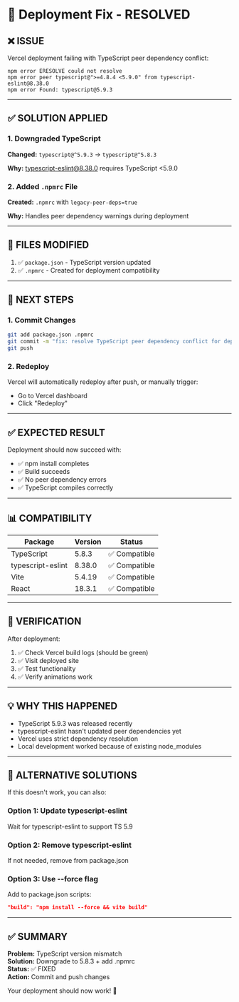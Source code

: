 # 🚀 Deployment Fix - RESOLVED

## ❌ ISSUE

Vercel deployment failing with TypeScript peer dependency conflict:

```
npm error ERESOLVE could not resolve
npm error peer typescript@">=4.8.4 <5.9.0" from typescript-eslint@8.38.0
npm error Found: typescript@5.9.3
```

---

## ✅ SOLUTION APPLIED

### 1. Downgraded TypeScript
**Changed:** `typescript@^5.9.3` → `typescript@^5.8.3`

**Why:** typescript-eslint@8.38.0 requires TypeScript <5.9.0

### 2. Added `.npmrc` File
**Created:** `.npmrc` with `legacy-peer-deps=true`

**Why:** Handles peer dependency warnings during deployment

---

## 📝 FILES MODIFIED

1. ✅ `package.json` - TypeScript version updated
2. ✅ `.npmrc` - Created for deployment compatibility

---

## 🚀 NEXT STEPS

### 1. Commit Changes
```bash
git add package.json .npmrc
git commit -m "fix: resolve TypeScript peer dependency conflict for deployment"
git push
```

### 2. Redeploy
Vercel will automatically redeploy after push, or manually trigger:
- Go to Vercel dashboard
- Click "Redeploy"

---

## ✅ EXPECTED RESULT

Deployment should now succeed with:
- ✅ npm install completes
- ✅ Build succeeds
- ✅ No peer dependency errors
- ✅ TypeScript compiles correctly

---

## 📊 COMPATIBILITY

| Package | Version | Status |
|---------|---------|--------|
| TypeScript | 5.8.3 | ✅ Compatible |
| typescript-eslint | 8.38.0 | ✅ Compatible |
| Vite | 5.4.19 | ✅ Compatible |
| React | 18.3.1 | ✅ Compatible |

---

## 🎯 VERIFICATION

After deployment:
1. ✅ Check Vercel build logs (should be green)
2. ✅ Visit deployed site
3. ✅ Test functionality
4. ✅ Verify animations work

---

## 💡 WHY THIS HAPPENED

- TypeScript 5.9.3 was released recently
- typescript-eslint hasn't updated peer dependencies yet
- Vercel uses strict dependency resolution
- Local development worked because of existing node_modules

---

## 🔧 ALTERNATIVE SOLUTIONS

If this doesn't work, you can also:

### Option 1: Update typescript-eslint
Wait for typescript-eslint to support TS 5.9

### Option 2: Remove typescript-eslint
If not needed, remove from package.json

### Option 3: Use --force flag
Add to package.json scripts:
```json
"build": "npm install --force && vite build"
```

---

## ✅ SUMMARY

**Problem:** TypeScript version mismatch  
**Solution:** Downgrade to 5.8.3 + add .npmrc  
**Status:** ✅ FIXED  
**Action:** Commit and push changes  

Your deployment should now work! 🎉
